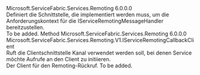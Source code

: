 <Type Name="IServiceRemotingRequestContext" FullName="Microsoft.ServiceFabric.Services.Remoting.V1.Runtime.IServiceRemotingRequestContext">
  <TypeSignature Language="C#" Value="public interface IServiceRemotingRequestContext" />
  <TypeSignature Language="ILAsm" Value=".class public interface auto ansi abstract IServiceRemotingRequestContext" />
  <TypeSignature Language="DocId" Value="T:Microsoft.ServiceFabric.Services.Remoting.V1.Runtime.IServiceRemotingRequestContext" />
  <TypeSignature Language="VB.NET" Value="Public Interface IServiceRemotingRequestContext" />
  <TypeSignature Language="F#" Value="type IServiceRemotingRequestContext = interface" />
  <AssemblyInfo>
    <AssemblyName>Microsoft.ServiceFabric.Services.Remoting</AssemblyName>
    <AssemblyVersion>6.0.0.0</AssemblyVersion>
  </AssemblyInfo>
  <Interfaces />
  <Docs>
    <summary>
            Definiert die Schnittstelle, die implementiert werden muss, um die Anforderungskontext für die IServiceRemotingMessageHandler bereitzustellen.
            </summary>
    <remarks>To be added.</remarks>
  </Docs>
  <Members>
    <Member MemberName="GetCallbackClient">
      <MemberSignature Language="C#" Value="public Microsoft.ServiceFabric.Services.Remoting.V1.IServiceRemotingCallbackClient GetCallbackClient ();" />
      <MemberSignature Language="ILAsm" Value=".method public hidebysig newslot virtual instance class Microsoft.ServiceFabric.Services.Remoting.V1.IServiceRemotingCallbackClient GetCallbackClient() cil managed" />
      <MemberSignature Language="DocId" Value="M:Microsoft.ServiceFabric.Services.Remoting.V1.Runtime.IServiceRemotingRequestContext.GetCallbackClient" />
      <MemberSignature Language="VB.NET" Value="Public Function GetCallbackClient () As IServiceRemotingCallbackClient" />
      <MemberSignature Language="F#" Value="abstract member GetCallbackClient : unit -&gt; Microsoft.ServiceFabric.Services.Remoting.V1.IServiceRemotingCallbackClient" Usage="iServiceRemotingRequestContext.GetCallbackClient " />
      <MemberType>Method</MemberType>
      <AssemblyInfo>
        <AssemblyName>Microsoft.ServiceFabric.Services.Remoting</AssemblyName>
        <AssemblyVersion>6.0.0.0</AssemblyVersion>
      </AssemblyInfo>
      <ReturnValue>
        <ReturnType>Microsoft.ServiceFabric.Services.Remoting.V1.IServiceRemotingCallbackClient</ReturnType>
      </ReturnValue>
      <Parameters />
      <Docs>
        <summary>
            Ruft die Clientschnittstelle Kanal verwendet werden soll, bei denen Service möchte Aufrufe an den Client zu initiieren.
            </summary>
        <returns>Der Client für den Remoting-Rückruf.</returns>
        <remarks>To be added.</remarks>
      </Docs>
    </Member>
  </Members>
</Type>